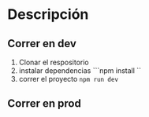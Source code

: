 # Descripción


## Correr en dev

1. Clonar el respositorio
2. instalar dependencias ```npm install ``
3. correr el proyecto ```npm run dev```


## Correr en prod